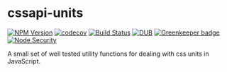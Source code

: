 # cssapi-units

[![NPM Version](https://img.shields.io/npm/v/cssapi-scale.svg)](https://www.npmjs.com/package/cssapi-scale)
[![codecov](https://img.shields.io/codecov/c/github/Undistraction/cssapi-scale.svg)](https://codecov.io/gh/Undistraction/cssapi-scale)
[![Build Status](https://img.shields.io/travis/Undistraction/cssapi-scale.svg)](https://travis-ci.org/Undistraction/cssapi-scale)
[![DUB](https://img.shields.io/dub/l/vibe-d.svg)](./LICENSE.md)
[![Greenkeeper badge](https://badges.greenkeeper.io/Undistraction/cssapi-scale.svg)](https://greenkeeper.io/)
[![Node Security](https://nodesecurity.io/orgs/undistraction/projects/209f05e7-879d-4b02-9b5d-f945d618273f/badge)](https://nodesecurity.io/orgs/undistraction/projects/209f05e7-879d-4b02-9b5d-f945d618273f)

A small set of well tested utility functions for dealing with css units in
JavaScript.
